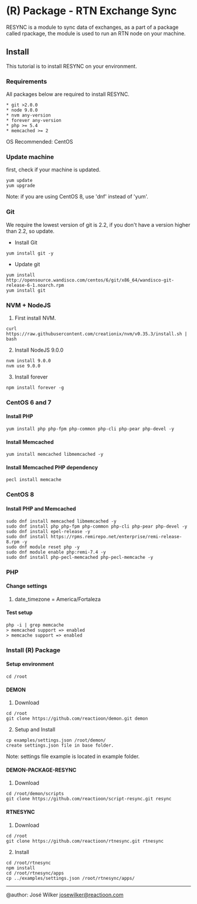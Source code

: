 # (R) Package - RTN Exchange Sync

RESYNC is a module to sync data of exchanges, as a part of a package called rpackage, the module is used to run an RTN node on your machine.

## Install

This tutorial is to install RESYNC on your environment.

### Requirements

All packages below are required to install RESYNC.

	* git >2.0.0
	* node 9.0.0
	* nvm any-version
	* forever any-version
	* php >= 5.4
	* memcached >= 2

OS Recommended: CentOS

### Update machine

first, check if your machine is updated.

```
yum update
yum upgrade
```

Note: if you are using CentOS 8, use 'dnf' instead of 'yum'.

### Git

We require the lowest version of git is 2.2, if you don't have a version higher than 2.2, so update.

* Install Git

```
yum install git -y
```

* Update git

```
yum install http://opensource.wandisco.com/centos/6/git/x86_64/wandisco-git-release-6-1.noarch.rpm
yum install git
```

### NVM + NodeJS

1) First install NVM.

```
curl https://raw.githubusercontent.com/creationix/nvm/v0.35.3/install.sh | bash
```

2) Install NodeJS 9.0.0

```
nvm install 9.0.0
nvm use 9.0.0
```

3) Install forever

```
npm install forever -g
```

### CentOS 6 and 7

#### Install PHP

```
yum install php php-fpm php-common php-cli php-pear php-devel -y
```

#### Install Memcached

```
yum install memcached libmemcached -y
```

#### Install Memcached PHP dependency

```
pecl install memcache
```

### CentOS 8

#### Install PHP and Memcached

```
sudo dnf install memcached libmemcached -y
sudo dnf install php php-fpm php-common php-cli php-pear php-devel -y
sudo dnf install epel-release -y
sudo dnf install https://rpms.remirepo.net/enterprise/remi-release-8.rpm -y
sudo dnf module reset php -y
sudo dnf module enable php:remi-7.4 -y
sudo dnf install php-pecl-memcached php-pecl-memcache -y
```

### PHP

#### Change settings

1. date_timezone = America/Fortaleza

#### Test setup

```
php -i | grep memcache
> memcached support => enabled
> memcache support => enabled
```

### Install (R) Package

#### Setup environment

```
cd /root
```

#### DEMON

1) Download

```
cd /root
git clone https://github.com/reactioon/demon.git demon
```

2) Setup and Install

```
cp examples/settings.json /root/demon/
create settings.json file in base folder.
```

Note: settings file example is located in example folder.

#### DEMON-PACKAGE-RESYNC

1) Download

```
cd /root/demon/scripts
git clone https://github.com/reactioon/script-resync.git resync
```

#### RTNESYNC

1) Download

```
cd /root
git clone https://github.com/reactioon/rtnesync.git rtnesync
```

2) Install

```
cd /root/rtnesync
npm install
cd /root/rtnesync/apps
cp ../examples/settings.json /root/rtnesync/apps/
```

---

@author: José Wilker <josewilker@reactioon.com>